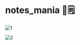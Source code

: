 # notes_mania 📝🗒️

![1](https://github.com/rensibhimani/notes_mania/assets/137809172/5cc19ab3-079e-4787-851f-ada2a4d74919)

![2](https://github.com/rensibhimani/notes_mania/assets/137809172/78d2345f-2a29-42d3-8125-660d5719c243)
